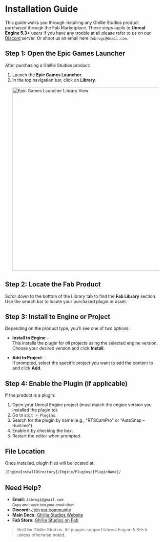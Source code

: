 # Installation Guide

This guide walks you through installing any Ghillie Studios product purchased through the Fab Marketplace. These steps apply to **Unreal Engine 5.3+** users If you have any trouble at all please refer to us on our [Discord](https://discord.gg/CEjrYEu6) server. Or shoot us an email here `Jobrogi@Gmail.com`.

<div style="margin-top: 1rem;"></div>

## Step 1: Open the Epic Games Launcher

After purchasing a Ghillie Studios product:

1. Launch the **Epic Games Launcher**.
2. In the top navigation bar, click on **Library**.
   <img src="https://jobrogi.github.io/GhillieStudios/Docs/DocsImages/EpicLauncher_Library.png" 
        alt="Epic Games Launcher Library View" 
        width="600" 
        style="margin-top: 1rem;" />

## Step 2: Locate the Fab Product

Scroll down to the bottom of the Library tab to find the **Fab Library** section.  
Use the search bar to locate your purchased plugin or asset.

## Step 3: Install to Engine or Project

Depending on the product type, you’ll see one of two options:

- **Install to Engine** –  
  This installs the plugin for _all_ projects using the selected engine version. Choose your desired version and click **Install**.

- **Add to Project** –  
  If prompted, select the specific project you want to add the content to and click **Add**.

## Step 4: Enable the Plugin (if applicable)

If the product is a plugin:

1. Open your Unreal Engine project (must match the engine version you installed the plugin to).
2. Go to `Edit > Plugins`.
3. Search for the plugin by name (e.g., “RTSCamPro” or “AutoSnap – Runtime”).
4. Enable it by checking the box.
5. Restart the editor when prompted.

## File Location

Once installed, plugin files will be located at:

`[EngineInstallDirectory]/Engine/Plugins/[PluginName]/`

<div style="margin-top: 2rem;"></div>

<h2>Need Help?</h2>

<ul>
  <li>
     <strong>Email:</strong> <code>Jobrogi@gmail.com</code><br />
    <small>Copy and paste into your email client</small>
  </li>
  <li>
     <strong>Discord:</strong>
    <a href="https://discord.gg/AFVyqXBSRW" target="_blank" rel="noopener noreferrer">
      Join our community
    </a>
  </li>
  <li>
     <strong>Main Docs:</strong>
    <a href="https://jobrogi.github.io/GhillieStudios" target="_blank" rel="noopener noreferrer">
      Ghillie Studios Website
    </a>
  </li>
  <li>
     <strong>Fab Store:</strong>
    <a href="https://www.fab.com/sellers/Ghillie%20Studios" target="_blank" rel="noopener noreferrer">
      Ghillie Studios on Fab
    </a>
  </li>
</ul>

<blockquote>
  Built by Ghillie Studios. All plugins support Unreal Engine 5.3–5.5 unless otherwise noted.
</blockquote>
